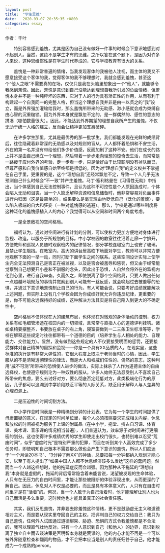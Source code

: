```yaml
---
layout: post
title:  "学生思维"
date:   2020-03-07 20:35:35 +0800
categories: essay
---
```


作者：千叶  

　　特别容易感到羞愧，尤其是因为自己没有做好一件事的时候会下意识地感到对不起别人。当然，这绝不是学生才有的思维，之所以答在这个题下，是因为对许多人来说，这种思维惯性是在学生时代养成的，它与学校教育有很大的关系。  

　　羞愧是一种非常普遍的情绪，当我发现客体的我被他人注视，而主体的我又不愿意接受这个客体的我，觉得客体的我不够理想时，我就会感到羞愧，甚至这个“他人之眼”不需要真的在场，仅仅只是我在头脑里想象出一个“他人”，就能够令我感到羞愧。因此，羞愧是意识到自己没能达到理想自我所引发的负面情绪，但羞愧本身并不是一种纯粹坏的东西，它对于人的行为具有矫正性的作用，从而有利于构建起一个自我同一的完整人格，但当这个理想自我并非是由一以贯之的“我”设立，而是外界强加灌输给我时，那么羞愧所带来的无助感、渺小感就会成为束缚自由心智的沉重枷锁。因为外界本身就是飘忽不定的，是一群偶然的、感性的意志的拼凑（哪怕数量很大）。因此，不能达到外界期望的理想自我所产生的羞愧，不仅无助于统一人格的建立，反而会让精神更加支离破碎。  

　　在许多学生那里，尤其是最优秀的那一批学生，我们都能发现在光鲜的成绩背后，往往隐藏着非常深的无助感以及对规则的盲从。人人都怀着恐惧和不安生活，外在的第一名并没有带给他们多少价值感，反而加剧了这种不安。他们在成长的路上并不是由自己确立一个理想，然后带着一步步走向理想的惊奇去生活，而常常是一路疲于应付外界的考验，走一步看一步，只是恰好由于比较聪明没有掉队而已，但尊严感和自我价值感自始至终都是很低的。因为对“理想自我”的定义权并不掌握在自己手里，更重要的是，这个“理想自我”还经常飘忽不定，导致一个人几乎无法预测自己什么时候会“不一致”并产生羞愧。马丁·塞利格曼在《习得性无助》中指出，当个体感到自己无法控制事件，且认为这种不可控性是个人原因造成时，个体会陷入无助和沮丧。当一个人缺乏解释资源和信息储备时，他非常容易对负面事件进行内归因（这是最简单的），结果要么是毫无理由地贬低自己（泛化的羞愧），要么陷入极端的自大和狂妄（一种对羞愧感的逃避）。那么，学校是通过哪些制度将这种泛化的羞愧感植入人的内心？我觉得可以从空间和时间两个角度考虑。  

　　一是全景敞视的空间格局。  

　　福柯认为，通过对空间进行有计划的分割，可以使权力更加方便地对身体进行监视、改造，以服务于所规划的目标。中小学校园的教室往往沿着走廊一字排开，方便教师和巡视人员随时观察班内的纪律情况，部分学校连寝室门上也安了玻璃，且禁止学生阻挡。在教室内，高大的讲台居高临下地面对学生，教师可以非常方便地观察下面的一举一动，同时打断下面学生之间的联系。这些空间设计实际上使学生完全无法预测自己是否正在被监视，以及是否会被羞辱和惩罚，但又由于经常能觉察到自己想要开小差和不驯服的念头，因此出于恐惧，人自然会将外在的监视内化到心里，进行自我审查。久而久之，即使脱离了那个空间格局，只要人做出任何一点超越环境规范的事情并觉察到别人可能有一丝反感，就会唤起过去被羞辱的恐惧，并通过下意识地羞愧制止自己的行为。有人可能会说，只要考好成绩就能解决上述问题，但实际上没有几个学校会因为你成绩好就允许你违反纪律，更重要的是，你不可能永远保持好的成绩，这种解决方法其实是将自己陷入到更大的不确定性中。

　　空间格局不仅体现在大的建筑布局，也体现在对微观的身体活动的控制，权力关系有如毛细管渗透在校园内的一切领域，且常常与直指人心的道德评判挂钩。诸如桌椅要摆整齐，书要放在桌子的右上角，寝室要做到一二三条卫生标准等等，学校在解释这些规定时往往都带有一个道德的目的（培养学生与人相处的能力、自理能力、交往能力）。显然，没有做到这些规定的人不仅要接受明面的惩罚，还要接受群体对自己精神的窥探和监视——你是一个具有XX品质的人。在现实里，这些标准的执行是有非常大弹性的，它很大程度上取决于老师当时的心情，因此，学生服从的不是清晰透彻理性的律法，而是大人和权威们任性的、偶然的意志，这种利用“威不可测”所带来的恐惧使人进步的做法，实际上抹杀了人作为道德主体的自由选择权，也使遵守规则沦为一种奴性的服从。许多人始终无法忍受别人不喜欢自己所带来的焦虑，要么去讨好对方，要么彻底否定贬低对方，此类极端化行为的原因，几乎都可以追溯到中学阶段缺乏平等的人际关系，缺乏用于解释人与人差异的心理资源上。  

　　二是压迫性的时间切割方法。  

　　中小学作息时间表是一种精确到分钟的计划表，它为每一个学生的时间提供了毋庸置疑的意义，在规定的时间单位里，每个人必须按照要求完成相关内容，休息和放松的时间被视为服务于上课的附属品（在中小学，拖堂、挤占自习课、体育课、美术课、音乐课的情况相当普遍），人们普遍认为，效率源于对时间进行更细密的划分。这也使得许多成绩优秀的学生即使走出校门很久，也特别难以忍受“荒废时间”，似乎“虚度时光”是特别严重的犯罪，而且在听到某个人高效完成了多少任务时，即使明知自己根本不需要那么做也会产生下意识的羞愧，所以人们痴迷于“一个月读20本书”、“3分钟了解XX”的神话，总要把每一分钟都纳入规划才能心安，以至于有人提出了“如果中国人人都不休息经济该多么发达”这样的蠢问题。然而当一个人越这样想时，他的拖延症反而会越强。因为那种从不拖延的“理想自我”本身就是虚假的，拖延的背后常常隐含着未能言说，渴望被发现的生命体验，人只有在无压力的自由时间里，才能让那些被阻断的体验浮现出来，从而更深的了解自己。因此，休息对人不仅是必要的，而且是具有本体意义的，人只有在自由时间里才是在“活着”的。何况，当一个人敢于为自己活着时，他才能理解让别人也为自己而活是多么重要，这时候他也才能具备真正的社会责任感。  

　　其实，我们反思羞愧，并非要去除羞愧这种情绪，更不是鼓励虚无主义和道德相对主义，而是要从现实里夺回自己的主权，把评判自己的权力交给自己：我只为自己羞愧，任何外人试图通过道德绑架、胁迫、恐惧的方式令我羞愧都是不合法的，我可以理直气壮地反对。只有一个人意识到自己（和他人）的边界，意识到脱离了独立自主而去谈决策是否明智本身就是荒谬的，他的内心才能不再是一个可以被外界随意检查和翻阅的物品，才不会把本应当是别人的责任归咎于自己，他才能成为一个成熟的person。  

